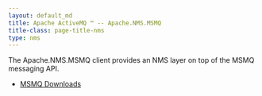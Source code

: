 ```yaml
---
layout: default_md
title: Apache ActiveMQ ™ -- Apache.NMS.MSMQ 
title-class: page-title-nms
type: nms
---
```


The Apache.NMS.MSMQ client provides an NMS layer on top of the MSMQ messaging API.

*   [MSMQ Downloads](downloads)



